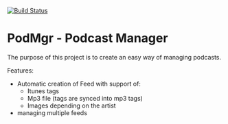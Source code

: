 [![Build Status](https://travis-ci.org/Boerde/podmgr.svg?branch=master)](https://travis-ci.org/Boerde/podmgr)
# PodMgr - Podcast Manager
The purpose of this project is to create an easy way of managing podcasts.

Features:
- Automatic creation of Feed with support of:
    * Itunes tags
    * Mp3 file (tags are synced into mp3 tags)
    * Images depending on the artist
- managing multiple feeds
